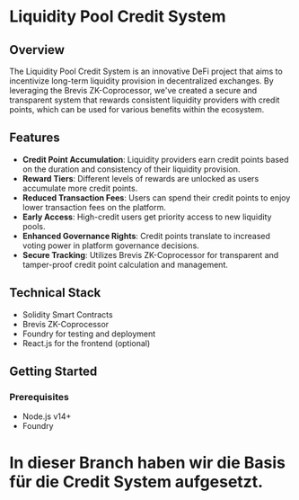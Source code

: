 # Liquidity Pool Credit System

## Overview

The Liquidity Pool Credit System is an innovative DeFi project that aims to incentivize long-term liquidity provision in decentralized exchanges. By leveraging the Brevis ZK-Coprocessor, we've created a secure and transparent system that rewards consistent liquidity providers with credit points, which can be used for various benefits within the ecosystem.

## Features

- **Credit Point Accumulation**: Liquidity providers earn credit points based on the duration and consistency of their liquidity provision.
- **Reward Tiers**: Different levels of rewards are unlocked as users accumulate more credit points.
- **Reduced Transaction Fees**: Users can spend their credit points to enjoy lower transaction fees on the platform.
- **Early Access**: High-credit users get priority access to new liquidity pools.
- **Enhanced Governance Rights**: Credit points translate to increased voting power in platform governance decisions.
- **Secure Tracking**: Utilizes Brevis ZK-Coprocessor for transparent and tamper-proof credit point calculation and management.

## Technical Stack

- Solidity Smart Contracts
- Brevis ZK-Coprocessor
- Foundry for testing and deployment
- React.js for the frontend (optional)

## Getting Started

### Prerequisites

- Node.js v14+
- Foundry


# In dieser Branch haben wir die Basis für die Credit System aufgesetzt.